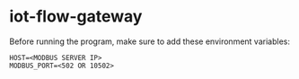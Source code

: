 # iot-flow-gateway

Before running the program, make sure to add these environment variables:

```
HOST=<MODBUS SERVER IP>
MODBUS_PORT=<502 OR 10502>
```
